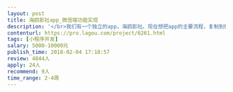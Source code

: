 ```yaml
---                
layout: post       
title: 海鸥影社app_微信端功能实现           
description: '</br>我们有一个独立的app，海鸥影社。现在想把app的主要流程，复制到微信端，小程序实现。</br>'     
contenturl: https://pro.lagou.com/project/6261.html      
tags: [小程序开发]            
salary: 5000-10000元          
publish_time: 2018-02-04 17:18:57         
review: 4844人                   
apply: 24人                   
recommend: 9人                   
time_range: 2-4周              
---                 
```

